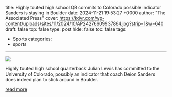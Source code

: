 title: Highly touted high school QB commits to Colorado possible indicator Sanders is staying in Boulder
date: 2024-11-21 19:53:27 +0000
author: "The Associated Press"
cover: https://kdvr.com/wp-content/uploads/sites/11/2024/10/AP24276609937864.jpg?strip=1&w=640
draft: false
top: false
type: post
hide: false
toc: false
tags:
  - Sports
categories:
  - sports
---

![](https://kdvr.com/wp-content/uploads/sites/11/2024/10/AP24276609937864.jpg?strip=1&w=640)

Highly touted high school quarterback Julian Lewis has committed to the University of Colorado, possibly an indicator that coach Deion Sanders does indeed plan to stick around in Boulder.

[read more](https://kdvr.com/sports/colorado-buffaloes/highly-touted-high-school-qb-commits-to-colorado-possible-indicator-sanders-is-staying-in-boulder/)
